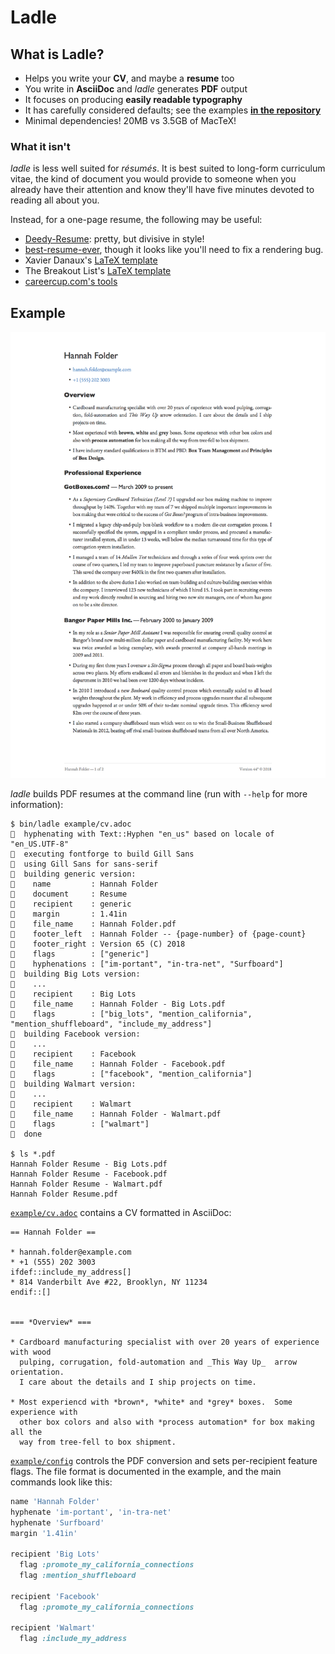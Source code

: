 # Ladle

## What is Ladle?

* Helps you write your **CV**, and maybe a **resume** too
* You write in **AsciiDoc** and _ladle_ generates **PDF** output
* It focuses on producing **easily readable typography**
* It has carefully considered defaults; see the examples [**in the repository**](example/output)
* Minimal dependencies!  20MB vs 3.5GB of MacTeX!

### What it isn't

_ladle_ is less well suited for _résumés_.
It is best suited to long-form curriculum vitae, the kind of document
you would provide to someone when you already have their attention
and know they'll have five minutes devoted to reading all about you.

Instead, for a one-page resume, the following may be useful:
* [Deedy-Resume](https://github.com/deedy/Deedy-Resume):
  pretty, but divisive in style!
* [best-resume-ever](https://github.com/salomonelli/best-resume-ever),
  though it looks like you'll need to fix a rendering bug.
* Xavier Danaux's
  [LaTeX template](https://www.overleaf.com/latex/templates/modern-cv-and-cover-letter-2015-version/sttkgjcysttn)
* The Breakout List's
  [LaTeX template](https://www.sharelatex.com/project/55db6ac384d1be370a7d4b9a)
* [careercup.com's tools](https://www.careercup.com/resume)


## Example

<img src="https://github.com/edwardspeyer/ladle/blob/master/example/output/screenshot.png" width="622">

_ladle_ builds PDF resumes at the command line (run with `--help` for more information):

```
$ bin/ladle example/cv.adoc
🥄  hyphenating with Text::Hyphen "en_us" based on locale of "en_US.UTF-8"
🥄  executing fontforge to build Gill Sans
🥄  using Gill Sans for sans-serif
🥄  building generic version:
🥄    name         : Hannah Folder
🥄    document     : Resume
🥄    recipient    : generic
🥄    margin       : 1.41in
🥄    file_name    : Hannah Folder.pdf
🥄    footer_left  : Hannah Folder -- {page-number} of {page-count}
🥄    footer_right : Version 65 (C) 2018
🥄    flags        : ["generic"]
🥄    hyphenations : ["im-portant", "in-tra-net", "Surfboard"]
🥄  building Big Lots version:
🥄    ...
🥄    recipient    : Big Lots
🥄    file_name    : Hannah Folder - Big Lots.pdf
🥄    flags        : ["big_lots", "mention_california", "mention_shuffleboard", "include_my_address"]
🥄  building Facebook version:
🥄    ...
🥄    recipient    : Facebook
🥄    file_name    : Hannah Folder - Facebook.pdf
🥄    flags        : ["facebook", "mention_california"]
🥄  building Walmart version:
🥄    ...
🥄    recipient    : Walmart
🥄    file_name    : Hannah Folder - Walmart.pdf
🥄    flags        : ["walmart"]
🥄  done

$ ls *.pdf
Hannah Folder Resume - Big Lots.pdf
Hannah Folder Resume - Facebook.pdf
Hannah Folder Resume - Walmart.pdf
Hannah Folder Resume.pdf
```


[`example/cv.adoc`](example/cv.adoc) contains a CV formatted in AsciiDoc:

````asciidoc
== Hannah Folder ==

* hannah.folder@example.com
* +1 (555) 202 3003
ifdef::include_my_address[]
* 814 Vanderbilt Ave #22, Brooklyn, NY 11234
endif::[]


=== *Overview* ===

* Cardboard manufacturing specialist with over 20 years of experience with wood
  pulping, corrugation, fold-automation and _This Way Up_  arrow orientation.
  I care about the details and I ship projects on time.

* Most experiencd with *brown*, *white* and *grey* boxes.  Some experience with
  other box colors and also with *process automation* for box making all the
  way from tree-fell to box shipment.
````

[`example/config`](example/config) controls the PDF conversion
and sets per-recipient feature flags.
The file format is documented in the example, and the main commands
look like this:

````ruby
name 'Hannah Folder'
hyphenate 'im-portant', 'in-tra-net'
hyphenate 'Surfboard'
margin '1.41in'

recipient 'Big Lots'
  flag :promote_my_california_connections
  flag :mention_shuffleboard

recipient 'Facebook'
  flag :promote_my_california_connections

recipient 'Walmart'
  flag :include_my_address
````
